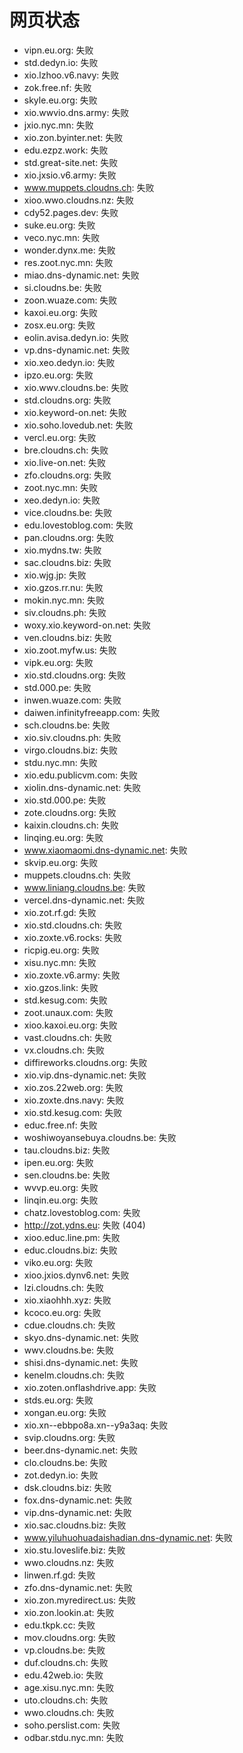 # 网页状态
- vipn.eu.org: 失败
- std.dedyn.io: 失败
- xio.lzhoo.v6.navy: 失败
- zok.free.nf: 失败
- skyle.eu.org: 失败
- xio.wwvio.dns.army: 失败
- jxio.nyc.mn: 失败
- xio.zon.byinter.net: 失败
- edu.ezpz.work: 失败
- std.great-site.net: 失败
- xio.jxsio.v6.army: 失败
- www.muppets.cloudns.ch: 失败
- xioo.wwo.cloudns.nz: 失败
- cdy52.pages.dev: 失败
- suke.eu.org: 失败
- veco.nyc.mn: 失败
- wonder.dynx.me: 失败
- res.zoot.nyc.mn: 失败
- miao.dns-dynamic.net: 失败
- si.cloudns.be: 失败
- zoon.wuaze.com: 失败
- kaxoi.eu.org: 失败
- zosx.eu.org: 失败
- eolin.avisa.dedyn.io: 失败
- vp.dns-dynamic.net: 失败
- xio.xeo.dedyn.io: 失败
- ipzo.eu.org: 失败
- xio.wwv.cloudns.be: 失败
- std.cloudns.org: 失败
- xio.keyword-on.net: 失败
- xio.soho.lovedub.net: 失败
- vercl.eu.org: 失败
- bre.cloudns.ch: 失败
- xio.live-on.net: 失败
- zfo.cloudns.org: 失败
- zoot.nyc.mn: 失败
- xeo.dedyn.io: 失败
- vice.cloudns.be: 失败
- edu.lovestoblog.com: 失败
- pan.cloudns.org: 失败
- xio.mydns.tw: 失败
- sac.cloudns.biz: 失败
- xio.wjg.jp: 失败
- xio.gzos.rr.nu: 失败
- mokin.nyc.mn: 失败
- siv.cloudns.ph: 失败
- woxy.xio.keyword-on.net: 失败
- ven.cloudns.biz: 失败
- xio.zoot.myfw.us: 失败
- vipk.eu.org: 失败
- xio.std.cloudns.org: 失败
- std.000.pe: 失败
- inwen.wuaze.com: 失败
- daiwen.infinityfreeapp.com: 失败
- sch.cloudns.be: 失败
- xio.siv.cloudns.ph: 失败
- virgo.cloudns.biz: 失败
- stdu.nyc.mn: 失败
- xio.edu.publicvm.com: 失败
- xiolin.dns-dynamic.net: 失败
- xio.std.000.pe: 失败
- zote.cloudns.org: 失败
- kaixin.cloudns.ch: 失败
- linqing.eu.org: 失败
- www.xiaomaomi.dns-dynamic.net: 失败
- skvip.eu.org: 失败
- muppets.cloudns.ch: 失败
- www.liniang.cloudns.be: 失败
- vercel.dns-dynamic.net: 失败
- xio.zot.rf.gd: 失败
- xio.std.cloudns.ch: 失败
- xio.zoxte.v6.rocks: 失败
- ricpig.eu.org: 失败
- xisu.nyc.mn: 失败
- xio.zoxte.v6.army: 失败
- xio.gzos.link: 失败
- std.kesug.com: 失败
- zoot.unaux.com: 失败
- xioo.kaxoi.eu.org: 失败
- vast.cloudns.ch: 失败
- vx.cloudns.ch: 失败
- diffireworks.cloudns.org: 失败
- xio.vip.dns-dynamic.net: 失败
- xio.zos.22web.org: 失败
- xio.zoxte.dns.navy: 失败
- xio.std.kesug.com: 失败
- educ.free.nf: 失败
- woshiwoyansebuya.cloudns.be: 失败
- tau.cloudns.biz: 失败
- ipen.eu.org: 失败
- sen.cloudns.be: 失败
- wvvp.eu.org: 失败
- linqin.eu.org: 失败
- chatz.lovestoblog.com: 失败
- http://zot.ydns.eu: 失败 (404)
- xioo.educ.line.pm: 失败
- educ.cloudns.biz: 失败
- viko.eu.org: 失败
- xioo.jxios.dynv6.net: 失败
- lzi.cloudns.ch: 失败
- xio.xiaohhh.xyz: 失败
- kcoco.eu.org: 失败
- cdue.cloudns.ch: 失败
- skyo.dns-dynamic.net: 失败
- wwv.cloudns.be: 失败
- shisi.dns-dynamic.net: 失败
- kenelm.cloudns.ch: 失败
- xio.zoten.onflashdrive.app: 失败
- stds.eu.org: 失败
- xongan.eu.org: 失败
- xio.xn--ebbpo8a.xn--y9a3aq: 失败
- svip.cloudns.org: 失败
- beer.dns-dynamic.net: 失败
- clo.cloudns.be: 失败
- zot.dedyn.io: 失败
- dsk.cloudns.biz: 失败
- fox.dns-dynamic.net: 失败
- vip.dns-dynamic.net: 失败
- xio.sac.cloudns.biz: 失败
- www.yiluhuohuadaishadian.dns-dynamic.net: 失败
- xio.stu.loveslife.biz: 失败
- wwo.cloudns.nz: 失败
- linwen.rf.gd: 失败
- zfo.dns-dynamic.net: 失败
- xio.zon.myredirect.us: 失败
- xio.zon.lookin.at: 失败
- edu.tkpk.cc: 失败
- mov.cloudns.org: 失败
- vp.cloudns.be: 失败
- duf.cloudns.ch: 失败
- edu.42web.io: 失败
- age.xisu.nyc.mn: 失败
- uto.cloudns.ch: 失败
- wwo.cloudns.ch: 失败
- soho.perslist.com: 失败
- odbar.stdu.nyc.mn: 失败
